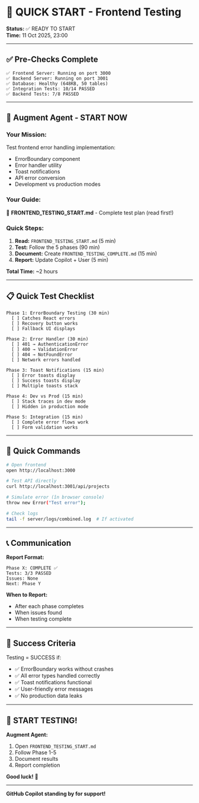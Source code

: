 # 🚀 QUICK START - Frontend Testing

**Status:** ✅ READY TO START  
**Time:** 11 Oct 2025, 23:00  

---

## ✅ Pre-Checks Complete

```
✅ Frontend Server: Running on port 3000
✅ Backend Server: Running on port 3001
✅ Database: Healthy (648KB, 50 tables)
✅ Integration Tests: 10/14 PASSED
✅ Backend Tests: 7/8 PASSED
```

---

## 🎯 Augment Agent - START NOW

### Your Mission:

Test frontend error handling implementation:
- ErrorBoundary component
- Error handler utility
- Toast notifications
- API error conversion
- Development vs production modes

### Your Guide:

📄 **FRONTEND_TESTING_START.md** - Complete test plan (read first!)

### Quick Steps:

1. **Read:** `FRONTEND_TESTING_START.md` (5 min)
2. **Test:** Follow the 5 phases (90 min)
3. **Document:** Create `FRONTEND_TESTING_COMPLETE.md` (15 min)
4. **Report:** Update Copilot + User (5 min)

**Total Time:** ~2 hours

---

## 📋 Quick Test Checklist

```
Phase 1: ErrorBoundary Testing (30 min)
  [ ] Catches React errors
  [ ] Recovery button works
  [ ] Fallback UI displays

Phase 2: Error Handler (30 min)
  [ ] 401 → AuthenticationError
  [ ] 400 → ValidationError
  [ ] 404 → NotFoundError
  [ ] Network errors handled

Phase 3: Toast Notifications (15 min)
  [ ] Error toasts display
  [ ] Success toasts display
  [ ] Multiple toasts stack

Phase 4: Dev vs Prod (15 min)
  [ ] Stack traces in dev mode
  [ ] Hidden in production mode

Phase 5: Integration (15 min)
  [ ] Complete error flows work
  [ ] Form validation works
```

---

## 🔧 Quick Commands

```bash
# Open frontend
open http://localhost:3000

# Test API directly
curl http://localhost:3001/api/projects

# Simulate error (în browser console)
throw new Error("Test error");

# Check logs
tail -f server/logs/combined.log  # If activated
```

---

## 📞 Communication

**Report Format:**
```
Phase X: COMPLETE ✅
Tests: 3/3 PASSED
Issues: None
Next: Phase Y
```

**When to Report:**
- After each phase completes
- When issues found
- When testing complete

---

## 🎉 Success Criteria

Testing = SUCCESS if:
- ✅ ErrorBoundary works without crashes
- ✅ All error types handled correctly
- ✅ Toast notifications functional
- ✅ User-friendly error messages
- ✅ No production data leaks

---

## 🏁 START TESTING!

**Augment Agent:**
1. Open `FRONTEND_TESTING_START.md`
2. Follow Phase 1-5
3. Document results
4. Report completion

**Good luck!** 🚀

---

**GitHub Copilot standing by for support!**

